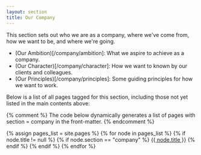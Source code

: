 ```yaml
---
layout: section
title: Our Company
---
```


This section sets out who we are as a company, where we've come from, how we want to be, and where we're going.


- (Our Ambition)[/company/ambition]: What we aspire to achieve as a company.
- (Our Character)[/company/character]: How we want to known by our clients and colleagues.
- (Our Principles)[/company/principles]: Some guiding principles for how we want to work.





Below is a list of all pages tagged for this section, including those not yet listed in the main contents above:

{% comment %}
  The code below dynamically generates a list of pages with
  section = company in the front-matter.
{% endcomment %}

{% assign pages_list = site.pages %}
{% for node in pages_list %}
  {% if node.title != null %}
    {% if node.section == "company" %}
<a class="section-list" href="{{ node.url }}">{{ node.title }}</a>
    {% endif %}
  {% endif %}
{% endfor %}
